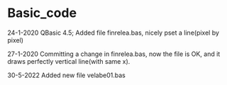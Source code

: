 # Basic_code



24-1-2020 QBasic 4.5; Added file finrelea.bas, nicely pset a line(pixel by pixel)

27-1-2020 Committing a change in finrelea.bas, now the file is OK, and it draws perfectly 
          vertical line(with same x).
          
30-5-2022 Added new file velabe01.bas          
          
        

